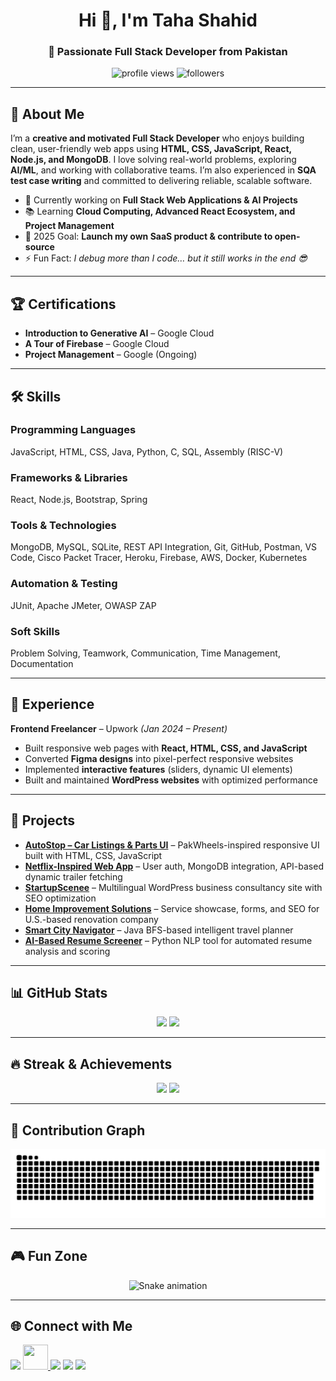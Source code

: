 <h1 align="center">Hi 👋, I'm Taha Shahid</h1>
<h3 align="center">🚀 Passionate Full Stack Developer from Pakistan</h3>

<p align="center">
  <img src="https://komarev.com/ghpvc/?username=taha-shahid916&label=Profile%20Views&color=0e75b6&style=flat" alt="profile views" />
  <img src="https://img.shields.io/github/followers/taha-shahid916?label=Followers&style=social" alt="followers" />
</p>

---

## 💫 About Me
I’m a **creative and motivated Full Stack Developer** who enjoys building clean, user-friendly web apps using **HTML, CSS, JavaScript, React, Node.js, and MongoDB**. I love solving real-world problems, exploring **AI/ML**, and working with collaborative teams. I’m also experienced in **SQA test case writing** and committed to delivering reliable, scalable software.

- 🔭 Currently working on **Full Stack Web Applications & AI Projects**  
- 📚 Learning **Cloud Computing, Advanced React Ecosystem, and Project Management**  
- 🎯 2025 Goal: **Launch my own SaaS product & contribute to open-source**  
- ⚡ Fun Fact: *I debug more than I code… but it still works in the end 😎*  

---

## 🏆 Certifications
- **Introduction to Generative AI** – Google Cloud  
- **A Tour of Firebase** – Google Cloud  
- **Project Management** – Google (Ongoing)  

---

## 🛠 Skills

### Programming Languages
JavaScript, HTML, CSS, Java, Python, C, SQL, Assembly (RISC-V)  

### Frameworks & Libraries
React, Node.js, Bootstrap, Spring  

### Tools & Technologies
MongoDB, MySQL, SQLite, REST API Integration, Git, GitHub, Postman, VS Code, Cisco Packet Tracer, Heroku, Firebase, AWS, Docker, Kubernetes  

### Automation & Testing
JUnit, Apache JMeter, OWASP ZAP  

### Soft Skills
Problem Solving, Teamwork, Communication, Time Management, Documentation  

---

## 💼 Experience
**Frontend Freelancer** – Upwork *(Jan 2024 – Present)*  
- Built responsive web pages with **React, HTML, CSS, and JavaScript**  
- Converted **Figma designs** into pixel-perfect responsive websites  
- Implemented **interactive features** (sliders, dynamic UI elements)  
- Built and maintained **WordPress websites** with optimized performance  

---

## 🚀 Projects
- **[AutoStop – Car Listings & Parts UI](https://autostop-pakwheels.netlify.app/)** – PakWheels-inspired responsive UI built with HTML, CSS, JavaScript  
- **[Netflix-Inspired Web App](https://github.com/Taha-Shahid916/Netflix-Inspired-Web-App)** – User auth, MongoDB integration, API-based dynamic trailer fetching  
- **[StartupScenee](https://startupscenee.com/)** – Multilingual WordPress business consultancy site with SEO optimization  
- **[Home Improvement Solutions](https://atozhomeimprovementsolutions.com/)** – Service showcase, forms, and SEO for U.S.-based renovation company  
- **[Smart City Navigator](https://github.com/Taha-Shahid916/JAVA-DSA-BFS-GRAPH-TRAVERSAL)** – Java BFS-based intelligent travel planner  
- **[AI-Based Resume Screener](https://github.com/Taha-Shahid916/AI-Based-Resume-Screener)** – Python NLP tool for automated resume analysis and scoring  

---

## 📊 GitHub Stats
<div align="center">
  <img src="https://github-readme-stats.vercel.app/api?username=taha-shahid916&show_icons=true&theme=dracula" height="160" />
  <img src="https://github-readme-stats.vercel.app/api/top-langs?username=taha-shahid916&layout=compact&theme=dracula" height="160" />
</div>

---

## 🔥 Streak & Achievements
<div align="center">
  <img src="https://streak-stats.demolab.com?user=taha-shahid916&theme=dracula&hide_border=false" height="150" />
  <img src="https://github-profile-trophy.vercel.app/?username=taha-shahid916&theme=dracula&no-bg=true&row=1&column=6" height="150" />
</div>

---


## 🐍 Contribution Graph
<div align="center">
  <img src="https://raw.githubusercontent.com/Taha-Shahid916/Taha-Shahid916/output/snake.svg" alt="Snake animation" />
</div>

---
## 🎮 Fun Zone
<div align="center">
  <img src="https://raw.githubusercontent.com/Taha-Shahid916/Taha-Shahid916/output/pacman.svg" alt="Snake animation" />
</div>

---

## 🌐 Connect with Me
<p align="left">
<a href="https://www.linkedin.com/in/~tahashahid/" target="_blank"><img src="https://skillicons.dev/icons?i=linkedin" height="40" /></a>
<a href="https://www.facebook.com/profile.php?id=100008378254253" target="_blank">
  <img src="https://raw.githubusercontent.com/rahuldkjain/github-profile-readme-generator/master/src/images/icons/Social/facebook.svg" height="40" width="40" />
</a>
<a href="mailto:tahashahid916@gmail.com" target="_blank"><img src="https://skillicons.dev/icons?i=gmail" height="40" /></a>
<a href="https://twitter.com" target="_blank"><img src="https://skillicons.dev/icons?i=twitter" height="40" /></a>
<a href="https://instagram.com" target="_blank"><img src="https://skillicons.dev/icons?i=instagram" height="40" /></a>
</p>
